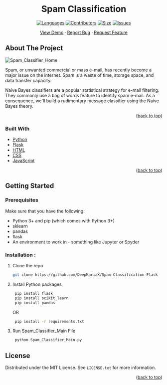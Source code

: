 
<br />
<div align="center">
<h1 align="center">Spam Classification</h3>

[![Languages][language-shield]][language-url]
[![Contributors][contri-shield]][contri-url]
[![Size][size-shield]][size-url]
[![Issues][issues-shield]][issues-url]


  <p align="center">
    <a href="https://github.com/meetgajjarx07/Spam-Classification-Flask-main">View Demo</a>
    ·
    <a href="https://github.com/meetgajjarx07/Spam-Classification-Flask-main/issues">Report Bug</a>
    ·
    <a href="https://github.com/meetgajjarx07/Spam-Classification-Flask-main/issues">Request Feature</a>
  </p>
</div>


## About The Project
![Spam_Classifier_Home](https://github.com/meetgajjarx07/Spam-Classification-Flask-main/assets/135112807/beb7cb01-ce2f-4019-8271-e94213b6e20f)


Spam, or unwanted commercial or mass e-mail, has recently become a major issue on the internet. Spam is a waste of time, storage space, and data transfer capacity.

Naive Bayes classifiers are a popular statistical strategy for e-mail filtering. They commonly use a bag of words feature to identify spam e-mail. As a consequence, we'll build a rudimentary message classifier using the Naive Bayes theory.


<p align="right">(<a href="#top">back to top</a>)</p>


### Built With

* [Python](https://www.python.org/)
* [Flask](https://flask.palletsprojects.com/)
* [HTML](https://html.com/)
* [CSS](https://www.w3.org/Style/CSS/Overview.en.html)
* [JavaScript](https://www.javascript.com/)


<p align="right">(<a href="#top">back to top</a>)</p>


## Getting Started

### Prerequisites

Make sure that you have the following:
-  Python 3+ and pip (which comes with Python 3+)
-  sklearn
-  pandas
-  flask
-  An environment to work in - something like Jupyter or Spyder

### Installation :


1. Clone the repo
   ```sh
   git clone https://github.com/DeepKariaX/Spam-Classification-Flask
   ```
2. Install Python packages
   ```sh
    pip install flask
    pip install scikit_learn
    pip install pandas
    ```

    OR

   ```sh
    pip install -r requirements.txt
    ```
3. Run Spam_Classifier_Main File
   ```sh
    python Spam_Classifier_Main.py
    ```

## License

Distributed under the MIT License. See `LICENSE.txt` for more information.

<p align="right">(<a href="#top">back to top</a>)</p>


<!-- [linkedin-shield]: https://img.shields.io/badge/-LinkedIn-black.svg?style=for-the-badge&logo=linkedin&colorB=555
[linkedin-url]: https://www.linkedin.com/in/deep-karia-2436b2194/ -->

[contri-shield]: https://img.shields.io/github/contributors/meetgajjarx07/Spam-Classification-Flask-main?style=for-the-badge
[contri-url]: #

[license-shield]: https://img.shields.io/github/license/meetgajjarx07/Spam-Classification-Flask-main?style=for-the-badge
[license-url]: https://github.com/DeepKariaX/Spam-Classification-Flask/blob/main/LICENSE.txt

[size-shield]: https://img.shields.io/github/repo-size/meetgajjarx07/Spam-Classification-Flask-main?style=for-the-badge
[size-url]: #

[issues-shield]: https://img.shields.io/github/issues/meetgajjarx07/Spam-Classification-Flask-main?style=for-the-badge
[issues-url]: #

[language-shield]: https://img.shields.io/github/languages/count/meetgajjarx07/Spam-Classification-Flask-main?style=for-the-badge
[language-url]: #

